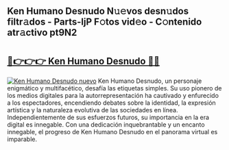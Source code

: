 ## Ken Humano Desnudo N𝚞𝚎vos desn𝚞dos filtr𝚊dos - Parts-ljP F𝚘tos vid𝚎o - C𝚘ntenido atr𝚊ctivo pt9N2

# <h2><a href="http://mbc55x.tromn.icu/?c=Ken+Humano+Desnudo">🔗👉👉👉 Ken Humano Desnudo 🔗🔗</a></h2>

[![Ken Humano Desnudo nuevo](https://i.imgur.com/pEAQMta.gif)](http://mbc55x.tromn.icu/?c=Ken+Humano+Desnudo)
Ken Humano Desnudo, un personaje enigmático y multifacético, desafía las etiquetas simples. Su uso pionero de los medios digitales para la autorrepresentación ha cautivado y enfurecido a los espectadores, encendiendo debates sobre la identidad, la expresión artística y la naturaleza evolutiva de las sociedades en línea. Independientemente de sus esfuerzos futuros, su importancia en la era digital es innegable. Con una dedicación inquebrantable y un encanto innegable, el progreso de Ken Humano Desnudo en el panorama virtual es imparable.
